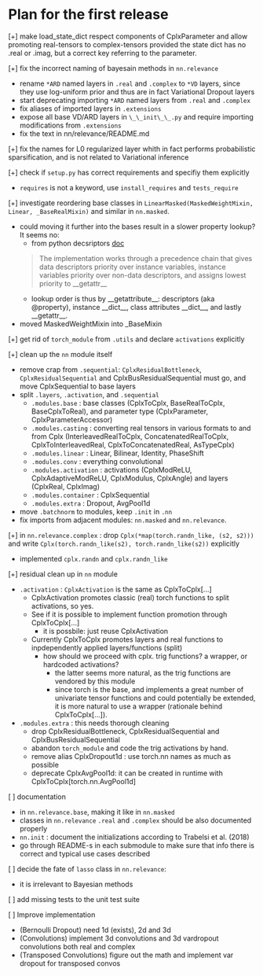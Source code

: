 # Plan for the first release

[+] make load_state_dict respect components of CplxParameter and allow promoting real-tensors to complex-tensors provided the state dict has no .real or .imag, but a correct key referring to the parameter.

[+] fix the incorrect naming of bayesain methods in `nn.relevance`
* rename `*ARD` named layers in `.real` and `.complex` to `*VD` layers, since they use log-uniform prior and thus are in fact Variational Dropout layers
* start deprecating importing `*ARD` named layers from `.real` and `.complex`
* fix aliases of imported layers in `.extensions`
* expose all base VD/ARD layers in `\_\_init\_\_.py` and require importing modifications from `.extensions`
* fix the text in nn/relevance/README.md

[+] fix the names for L0 regularized layer whith in fact performs probabilistic sparsification, and is not related to Variational inference

[+] check if `setup.py` has correct requirements and specifiy them explicitly
* `requires` is not a keyword, use `install_requires` and `tests_require`

[+] investigate reordering base classes in `LinearMasked(MaskedWeightMixin, Linear, _BaseRealMixin)` and similar in `nn.masked`.
* could moving it further into the bases result in a slower property lookup? It seems no:
  * from python decsriptors [doc](https://docs.python.org/3/howto/descriptor.html)
  > The implementation works through a precedence chain that gives data descriptors priority over instance variables, instance variables priority over non-data descriptors, and assigns lowest priority to \_\_getattr\_\_
  * lookup order is thus by \_\_getattribute\_\_: descriptors (aka @property), instance \_\_dict\_\_, class attributes \_\_dict\_\_, and lastly \_\_getattr\_\_.
* moved MaskedWeightMixin into \_BaseMixin

[+] get rid of `torch_module` from `.utils` and declare `activations` explicitly

[+] clean up the `nn` module itself
* remove crap from `.sequential`: `CplxResidualBottleneck`, `CplxResidualSequential` and CplxBusResidualSequential must go, and move CplxSequential to base layers
* split `.layers`, `.activation`, and `.sequential`
  * `.modules.base` : base classes (CplxToCplx, BaseRealToCplx, BaseCplxToReal), and parameter type (CplxParameter, CplxParameterAccessor)
  * `.modules.casting` : converting real tensors in various formats to and from Cplx (InterleavedRealToCplx, ConcatenatedRealToCplx, CplxToInterleavedReal, CplxToConcatenatedReal, AsTypeCplx)
  * `.modules.linear` : Linear, Bilinear, Identity, PhaseShift
  * `.modules.conv` : everything convolutional
  * `.modules.activation` : activations (CplxModReLU, CplxAdaptiveModReLU, CplxModulus, CplxAngle) and layers (CplxReal, CplxImag)
  * `.modules.container` : CplxSequential
  * `.modules.extra` : Dropout, AvgPool1d
* move `.batchnorm` to modules, keep `.init` in `.nn`
* fix imports from adjacent modules: `nn.masked` and `nn.relevance`.

[+] in `nn.relevance.complex` : drop `Cplx(*map(torch.randn_like, (s2, s2)))` and write `Cplx(torch.randn_like(s2), torch.randn_like(s2))` explicitly
* implemented `cplx.randn` and `cplx.randn_like`

[+] residual clean up in `nn` module
* `.activation` : `CplxActivation` is the same as CplxToCplx[...]
  * CplxActivation promotes classic (real) torch functions to split activations, so yes.
  * See if it is possible to implement function promotion through CplxToCplx[...]
    * it is possbile: just reuse CplxActivation
  * Currently CplxToCplx promotes layers and real functions to inpdependently applied layers/functions (split)
    * how should we proceed with cplx. trig functions? a wrapper, or hardcoded activations?
      * the latter seems more natural, as the trig functions are vendored by this module
      * since torch is the base, and implements a great number of univariate tensor functions and could potentially be extended, it is more natural to use a wrapper (rationale behind CplxToCplx[...]).
* `.modules.extra` : this needs thorough cleaning
  * drop CplxResidualBottleneck, CplxResidualSequential and CplxBusResidualSequential
  * abandon `torch_module` and code the trig activations by hand.
  * remove alias CplxDropout1d : use torch.nn names as much as possible
  * deprecate CplxAvgPool1d: it can be created in runtime with CplxToCplx\[torch.nn.AvgPool1d\]

[ ] documentation
* in `nn.relevance.base`, making it like in `nn.masked`
* classes in `nn.relevance`  `.real` and `.complex` should be also documented properly
* `nn.init` : document the initializations according to Trabelsi et al. (2018)
* go through README-s in each submodule to make sure that info there is correct and typical use cases described

[ ] decide the fate of `lasso` class in `nn.relevance`:
* it is irrelevant to Bayesian methods

[ ] add missing tests to the unit test suite

[ ] Improve implementation
* (Bernoulli Dropout) need 1d (exists), 2d and 3d
* (Convolutions) implement 3d convolutions and 3d vardropout convolutions both real and complex
* (Transposed Convolutions) figure out the math and implement var dropout for transposed convos

